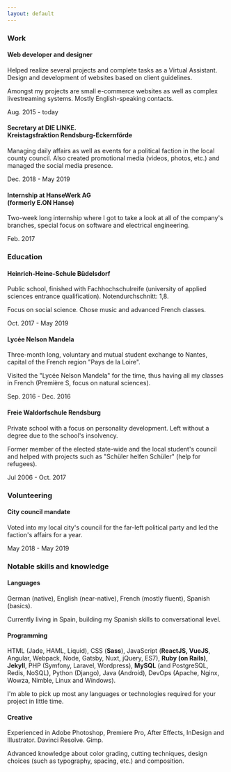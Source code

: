 ```yaml
---
layout: default
---
```


### Work
#### Web developer and designer
Helped realize several projects and complete tasks as a Virtual Assistant. Design and development of websites based on client guidelines.

Amongst my projects are small e-commerce websites as well as complex livestreaming systems. Mostly English-speaking contacts.

<span class="Date">Aug. 2015 - today</span>

#### Secretary at DIE LINKE.<br> Kreistagsfraktion Rendsburg-Eckernförde
Managing daily affairs as well as events for a political faction in the local county council. Also created promotional media (videos, photos, etc.) and managed the social media presence.

<span class="Date">Dec. 2018 - May 2019</span>

#### Internship at HanseWerk AG<br>(formerly E.ON Hanse)
Two-week long internship where I got to take a look at all of the company's branches, special focus on software and electrical engineering.

<span class="Date">Feb. 2017</span>

### Education
#### Heinrich-Heine-Schule Büdelsdorf
Public school, finished with Fachhochschulreife (university of applied sciences entrance qualification). Notendurchschnitt: 1,8.

Focus on social science. Chose music and advanced French classes.

<span class="Date">Oct. 2017 - May 2019</span>

#### Lycée Nelson Mandela
Three-month long, voluntary and mutual student exchange to Nantes, capital of the French region "Pays de la Loire".

Visited the "Lycée Nelson Mandela" for the time, thus having all my classes in French (Première S, focus on natural sciences).

<span class="Date">Sep. 2016 - Dec. 2016</span>

#### Freie Waldorfschule Rendsburg
Private school with a focus on personality development. Left without a degree due to the school's insolvency.

Former member of the elected state-wide and the local student's council and helped with projects such as "Schüler helfen Schüler" (help for refugees).

<span class="Date">Jul 2006 - Oct. 2017</span>

### Volunteering
#### City council mandate
Voted into my local city's council for the far-left political party and led the faction's affairs for a year.

<span class="Date">May 2018 - May 2019</span>

### Notable skills and knowledge
#### Languages
German (native), English (near-native), French (mostly fluent), Spanish (basics).

Currently living in Spain, building my Spanish skills to conversational level.

#### Programming
HTML (Jade, HAML, Liquid), CSS (**Sass**), JavaScript (**ReactJS, VueJS**, Angular, Webpack, Node, Gatsby, Nuxt, jQuery, ES7), **Ruby (on Rails)**, **Jekyll**, PHP (Symfony, Laravel, Wordpress), **MySQL** (and PostgreSQL, Redis, NoSQL), Python (Django), Java (Android), DevOps (Apache, Nginx, Wowza, Nimble, Linux and Windows).

I'm able to pick up most any languages or technologies required for your project in little time.

#### Creative
Experienced in Adobe Photoshop, Premiere Pro, After Effects, InDesign and Illustrator. Davinci Resolve. Gimp.

Advanced knowledge about color grading, cutting techniques, design choices (such as typography, spacing, etc.) and composition.
